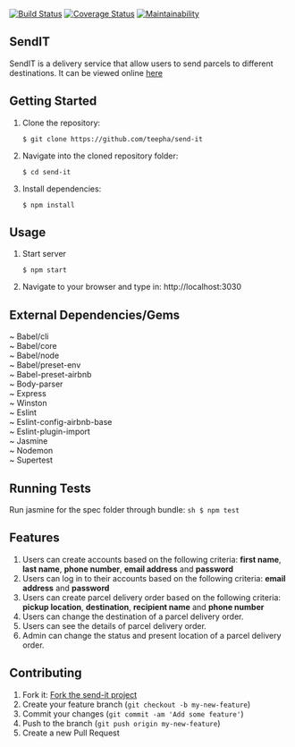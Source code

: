 [![Build Status](https://travis-ci.com/teepha/send-it.svg)](https://travis-ci.com/teepha/send-it) [![Coverage Status](https://coveralls.io/repos/github/teepha/send-it/badge.svg?branch=develop)](https://coveralls.io/github/teepha/send-it?branch=develop) [![Maintainability](https://api.codeclimate.com/v1/badges/5c2633c9b0584da785c2/maintainability)](https://codeclimate.com/github/teepha/send-it/maintainability)


## SendIT
SendIT is a delivery service that allow users to send parcels to different destinations. It can be viewed online [here](http://teepha-send-it.herokuapp.com/)


## Getting Started
1. Clone the repository:
    ````
    $ git clone https://github.com/teepha/send-it
    ````

2. Navigate into the cloned repository folder:
    ```
    $ cd send-it
    ```

3. Install dependencies:
    ```
    $ npm install
    ```


## Usage
1. Start server
    ```
    $ npm start
    ```

2. Navigate to your browser and type in: http://localhost:3030

## External Dependencies/Gems
~ Babel/cli<br>
~ Babel/core<br>
~ Babel/node<br>
~ Babel/preset-env<br>
~ Babel-preset-airbnb<br>
~ Body-parser<br>
~ Express<br>
~ Winston<br>
~ Eslint<br>
~ Eslint-config-airbnb-base<br>
~ Eslint-plugin-import<br>
~ Jasmine<br>
~ Nodemon<br>
~ Supertest


## Running Tests
Run jasmine for the spec folder through bundle:
    ```sh
        $ npm test
    ```
    
## Features

1. Users can create accounts based on the following criteria: **first name**, **last name**, **phone number**, **email address** and **password**
2. Users can log in to their accounts based on the following criteria: **email address** and **password**
3. Users can create parcel delivery order based on the following criteria: **pickup location**, **destination**, **recipient name** and **phone number**
4. Users can change the destination of a parcel delivery order.
5. Users can see the details of parcel delivery order.
6. Admin can change the status and present location of a parcel delivery order.

## Contributing

1. Fork it: [Fork the send-it project](https://github.com/teepha/send-it/fork)
2. Create your feature branch (`git checkout -b my-new-feature`)
3. Commit your changes (`git commit -am 'Add some feature'`)
4. Push to the branch (`git push origin my-new-feature`)
5. Create a new Pull Request